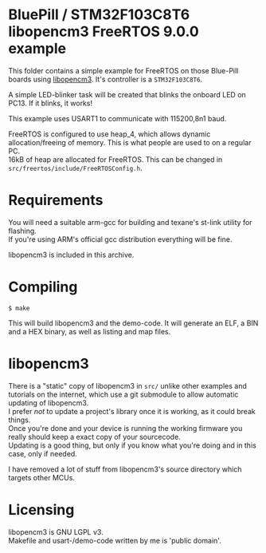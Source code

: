 # BluePill / STM32F103C8T6 libopencm3 FreeRTOS 9.0.0 example
This folder contains a simple example for FreeRTOS on those Blue-Pill boards using [libopencm3](https://github.com/libopencm3/libopencm3). It's controller is a `STM32F103C8T6`.  
  
A simple LED-blinker task will be created that blinks the onboard LED on PC13. If it blinks, it works!  
  
This example uses USART1 to communicate with 115200,8n1 baud.  
  
FreeRTOS is configured to use heap_4, which allows dynamic allocation/freeing of memory. This is what people are used to on a regular PC.  
16kB of heap are allocated for FreeRTOS.  This can be changed in `src/freertos/include/FreeRTOSConfig.h`.

# Requirements
You will need a suitable arm-gcc for building and texane's st-link utility for flashing.  
If you're using ARM's official gcc distribution everything will be fine.
  
libopencm3 is included in this archive.  

# Compiling
```
$ make
```
This will build libopencm3 and the demo-code. It will generate an ELF, a BIN and a HEX binary,
as well as listing and map files.

# libopencm3
There is a "static" copy of libopencm3 in `src/` unlike other examples and tutorials on the internet,
which use a git submodule to allow automatic updating of libopencm3.  
I prefer *not* to update a project's library once it is working, as it could break things.  
Once you're done and your device is running the working firmware you really should keep a exact copy
of your sourcecode.  
Updating is a good thing, but only if you know what you're doing and in this case, only if needed.  
  
I have removed a lot of stuff from libopencm3's source directory which targets other MCUs.

# Licensing
libopencm3 is GNU LGPL v3.  
Makefile and usart-/demo-code written by me is 'public domain'.  

